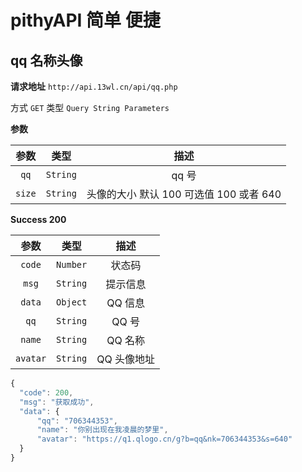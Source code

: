 # pithyAPI 简单 便捷

## qq 名称头像

**请求地址** `http://api.13wl.cn/api/qq.php`

方式 `GET` 类型 `Query String Parameters`

**参数**

|  参数  |   类型   |                  描述                   |
| :----: | :------: | :-------------------------------------: |
|  `qq`  | `String` |                  qq 号                  |
| `size` | `String` | 头像的大小 默认 100 可选值 100 或者 640 |

**Success 200**

|   参数   |   类型   |    描述     |
| :------: | :------: | :---------: |
|  `code`  | `Number` |   状态码    |
|  `msg`   | `String` |  提示信息   |
|  `data`  | `Object` |   QQ 信息   |
|   `qq`   | `String` |    QQ 号    |
|  `name`  | `String` |   QQ 名称   |
| `avatar` | `String` | QQ 头像地址 |

```js
{
  "code": 200,
  "msg": "获取成功",
  "data": {
      "qq": "706344353",
      "name": "你别出现在我凌晨的梦里",
      "avatar": "https://q1.qlogo.cn/g?b=qq&nk=706344353&s=640"
  }
}
```
